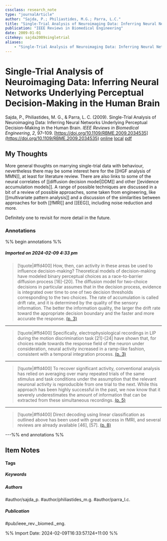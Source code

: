 ```yaml
---
cssclass: research_note
type: "journalArticle"
author: "Sajda, P.; Philiastides, M.G.; Parra, L.C."
title: "Single-Trial Analysis of Neuroimaging Data: Inferring Neural Networks Underlying Perceptual Decision-Making in the Human Brain"
publication: "IEEE Reviews in Biomedical Engineering"
date: 2009-01-01
citekey: sajda2009singletrial
aliases: 
    - "Single-Trial Analysis of Neuroimaging Data: Inferring Neural Networks Underlying Perceptual Decision-Making in the Human Brain"
---
```


# Single-Trial Analysis of Neuroimaging Data: Inferring Neural Networks Underlying Perceptual Decision-Making in the Human Brain

Sajda, P., Philiastides, M. G., & Parra, L. C. (2009). Single-Trial Analysis of Neuroimaging Data: Inferring Neural Networks Underlying Perceptual Decision-Making in the Human Brain. _IEEE Reviews in Biomedical Engineering_, _2_, 97–109. [https://doi.org/10.1109/RBME.2009.2034535](https://doi.org/10.1109/RBME.2009.2034535)
[online](http://zotero.org/users/local/kZl3QdXV/items/LWE6EZUS) [local](zotero://select/library/items/LWE6EZUS) [pdf](file:///home/gjc216/Zotero/storage/LWNDD7PD/Sajda%20et%20al.%20-%202009%20-%20Single-Trial%20Analysis%20of%20Neuroimaging%20Data%20Inferr.pdf)
 


## My Thoughts

More general thoughts on marrying single-trial data with behaviour, nevertheless there may be some interest here for the [[HGF analysis of MMN]], at least for literature review. There are also links to some of the neural correlates of [[diffusion decision model|DDM]] and other [[evidence accumulation models]]. A range of possible techniques are discussed in a bit of a review of possible approaches, some taken from engineering, like [[multivariate pattern analysis]] and a discussion of the similarities between approaches for both [[fMRI]] and [[EEG]], including noise reduction and more.

Definitely one to revisit for more detail in the future.
 
### Annotations

%% begin annotations %%

##### Imported on 2024-02-09 4:33 pm
>[!quote|#ffd400]
>How, then, can activity in these areas be used to influence decision-making? Theoretical models of decision-making have modeled binary perceptual choices as a race-to-barrier diffusion process [16]-[20]. The diffusion model for two-choice decisions in particular assumes that in the decision process, evidence is integrated over time to one of two decision thresholds corresponding to the two choices. The rate of accumulation is called drift rate, and it is determined by the quality of the sensory information. The better the information quality, the larger the drift rate toward the appropriate decision boundary and the faster and more accurate the response. [(p. 3)](zotero://open-pdf/library/items/LWNDD7PD?page=3&annotation=YS6VIZIW)

---
>[!quote|#ffd400]
>Specifically, electrophysiological recordings in LIP during the motion discrimination task [21]-[24] have shown that, for choices made towards the response field of the neuron under consideration, neural activity increased in a ramp-like fashion, consistent with a temporal integration process. [(p. 3)](zotero://open-pdf/library/items/LWNDD7PD?page=3&annotation=VMYDVH9Q)

---
>[!quote|#ffd400]
>To recover significant activity, conventional analysis has relied on averaging over many repeated trials of the same stimulus and task conditions under the assumption that the relevant neuronal activity is reproducible from one trial to the next. While this approach has been highly successful in the past, we now know that it severely underestimates the amount of information that can be extracted from these simultaneous recordings. [(p. 5)](zotero://open-pdf/library/items/LWNDD7PD?page=5&annotation=XMVZM4QC)

---
>[!quote|#ffd400]
>Direct decoding using linear classification as outlined above has been used with great success in fMRI, and several reviews are already available [46], [57]. [(p. 8)](zotero://open-pdf/library/items/LWNDD7PD?page=8&annotation=LC426GIF)

---%% end annotations %%

## Item Notes

#### Tags

##### Keywords



##### Authors

#author/sajda_p. #author/philiastides_m.g. #author/parra_l.c.

##### Publication

#pub/ieee_rev._biomed._eng.


%% Import Date: 2024-02-09T16:33:57.124+11:00 %%
